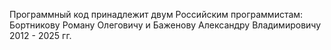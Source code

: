 Программный код принадлежит двум Российским программистам: Бортникову Роману Олеговичу и Баженову Александру Владимировичу 2012 - 2025 гг.
